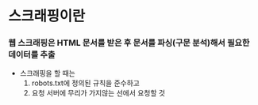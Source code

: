 # 스크래핑이란

### 웹 스크래핑은 HTML 문서를 받은 후 문서를 파싱(구문 분석)해서 필요한 데이터를 추출

- 스크래핑을 할 때는
  1. robots.txt에 정의된 규칙을 준수하고
  2. 요청 서버에 무리가 가지않는 선에서 요청할 것